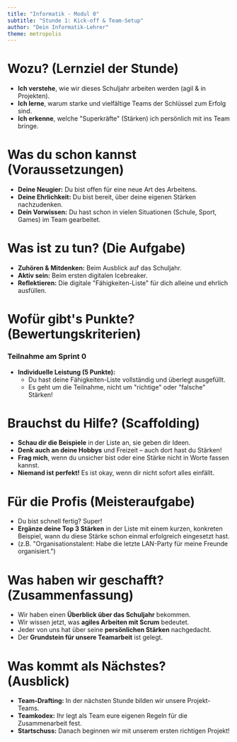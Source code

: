```yaml
---
title: "Informatik - Modul 0"
subtitle: "Stunde 1: Kick-off & Team-Setup"
author: "Dein Informatik-Lehrer"
theme: metropolis
---
```


# Wozu? (Lernziel der Stunde)

*   **Ich verstehe**, wie wir dieses Schuljahr arbeiten werden (agil & in Projekten).
*   **Ich lerne**, warum starke und vielfältige Teams der Schlüssel zum Erfolg sind.
*   **Ich erkenne**, welche "Superkräfte" (Stärken) ich persönlich mit ins Team bringe.

# Was du schon kannst (Voraussetzungen)

*   **Deine Neugier:** Du bist offen für eine neue Art des Arbeitens.
*   **Deine Ehrlichkeit:** Du bist bereit, über deine eigenen Stärken nachzudenken.
*   **Dein Vorwissen:** Du hast schon in vielen Situationen (Schule, Sport, Games) im Team gearbeitet.

# Was ist zu tun? (Die Aufgabe)

*   **Zuhören & Mitdenken:** Beim Ausblick auf das Schuljahr.
*   **Aktiv sein:** Beim ersten digitalen Icebreaker.
*   **Reflektieren:** Die digitale "Fähigkeiten-Liste" für dich alleine und ehrlich ausfüllen.

# Wofür gibt's Punkte? (Bewertungskriterien)

### Teilnahme am Sprint 0

*   **Individuelle Leistung (5 Punkte):**
    *   Du hast deine Fähigkeiten-Liste vollständig und überlegt ausgefüllt.
    *   Es geht um die Teilnahme, nicht um "richtige" oder "falsche" Stärken!

# Brauchst du Hilfe? (Scaffolding)

*   **Schau dir die Beispiele** in der Liste an, sie geben dir Ideen.
*   **Denk auch an deine Hobbys** und Freizeit – auch dort hast du Stärken!
*   **Frag mich**, wenn du unsicher bist oder eine Stärke nicht in Worte fassen kannst.
*   **Niemand ist perfekt!** Es ist okay, wenn dir nicht sofort alles einfällt.

# Für die Profis (Meisteraufgabe)

*   Du bist schnell fertig? Super!
*   **Ergänze deine Top 3 Stärken** in der Liste mit einem kurzen, konkreten Beispiel, wann du diese Stärke schon einmal erfolgreich eingesetzt hast.
*   (z.B. "Organisationstalent: Habe die letzte LAN-Party für meine Freunde organisiert.")

# Was haben wir geschafft? (Zusammenfassung)

*   Wir haben einen **Überblick über das Schuljahr** bekommen.
*   Wir wissen jetzt, was **agiles Arbeiten mit Scrum** bedeutet.
*   Jeder von uns hat über seine **persönlichen Stärken** nachgedacht.
*   Der **Grundstein für unsere Teamarbeit** ist gelegt.

# Was kommt als Nächstes? (Ausblick)

*   **Team-Drafting:** In der nächsten Stunde bilden wir unsere Projekt-Teams.
*   **Teamkodex:** Ihr legt als Team eure eigenen Regeln für die Zusammenarbeit fest.
*   **Startschuss:** Danach beginnen wir mit unserem ersten richtigen Projekt!

